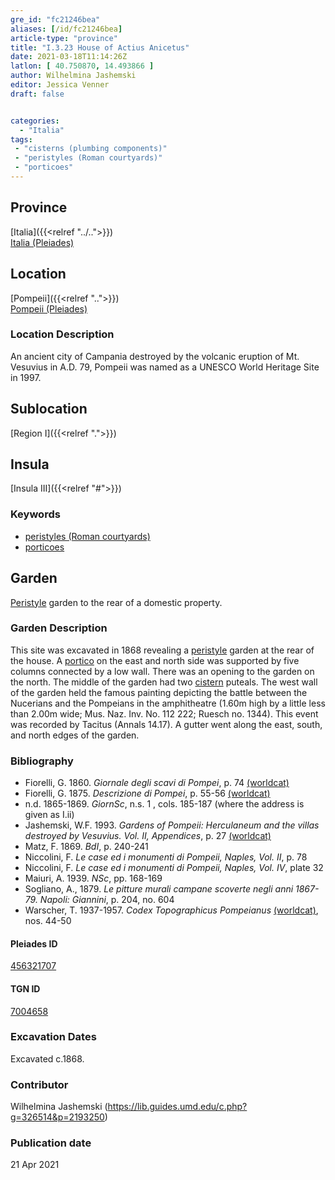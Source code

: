 ```yaml
---
gre_id: "fc21246bea"
aliases: [/id/fc21246bea]
article-type: "province"
title: "I.3.23 House of Actius Anicetus"
date: 2021-03-18T11:14:26Z
latlon: [ 40.750870, 14.493866 ]
author: Wilhelmina Jashemski
editor: Jessica Venner
draft: false


categories:
  - "Italia"
tags:
 - "cisterns (plumbing components)"
 - "peristyles (Roman courtyards)"
 - "porticoes"
---
```


## Province
[Italia]({{<relref "../..">}}) \
[Italia (Pleiades)](https://pleiades.stoa.org/places/1052)

## Location
[Pompeii]({{<relref "..">}}) \
[Pompeii (Pleiades)](https://pleiades.stoa.org/places/433032)


### Location Description
An ancient city of Campania destroyed by the volcanic eruption of Mt. Vesuvius in A.D. 79, Pompeii was named as a UNESCO World Heritage Site in 1997.

## Sublocation
[Region I]({{<relref ".">}})
## Insula
[Insula III]({{<relref "#">}})

### Keywords
- [peristyles (Roman courtyards)](http://vocab.getty.edu/page/aat/300080971)
- [porticoes](http://vocab.getty.edu/page/aat/300004145)

## Garden
[Peristyle](http://vocab.getty.edu/page/aat/300080971) garden to the rear of a domestic property.

### Garden Description
This site was excavated in 1868 revealing a [peristyle](http://vocab.getty.edu/page/aat/300080971) garden at the rear of the house. A [portico](http://vocab.getty.edu/page/aat/300004145) on the east and north side was supported by five columns connected by a low wall. There was an opening to the garden on the north. The middle of the garden had two [cistern](http://vocab.getty.edu/page/aat/300052558) puteals. The west wall of the garden held the famous painting depicting the battle between the Nucerians and the Pompeians in the amphitheatre (1.60m high by a little less than 2.00m wide; Mus. Naz. Inv. No. 112 222; Ruesch no. 1344). This event was recorded by Tacitus (Annals 14.17). A gutter went along the east, south, and north edges of the garden.

### Bibliography

* Fiorelli, G. 1860. *Giornale degli scavi di Pompei*, p. 74   [(worldcat)](https://www.worldcat.org/title/giornale-degli-scavi-di-pompei/oclc/10781121)  
* Fiorelli, G. 1875. *Descrizione di Pompei*, p. 55-56 [(worldcat)](https://www.worldcat.org/title/descrizione-di-pompei/oclc/9528380)    
* n.d. 1865-1869. *GiornSc*, n.s. 1 , cols. 185-187 (where the address is given as I.ii)     
* Jashemski, W.F. 1993. *Gardens of Pompeii: Herculaneum and the villas destroyed by Vesuvius. Vol. II, Appendices*, p. 27 [(worldcat)](https://www.worldcat.org/title/gardens-of-pompeii-herculaneum-and-the-villas-destroyed-by-vesuvius-volume-2-appendices/oclc/222353569)  
* Matz, F. 1869. *BdI*, p. 240-241  
* Niccolini, F. *Le case ed i monumenti di Pompeii, Naples, Vol. II*, p. 78   
* Niccolini, F. *Le case ed i monumenti di Pompeii, Naples, Vol. IV*, plate 32  
* Maiuri, A. 1939. *NSc*, pp. 168-169   
* Sogliano, A., 1879. *Le pitture murali campane scoverte negli anni 1867-79. Napoli: Giannini*, p. 204, no. 604  
* Warscher, T. 1937-1957. *Codex Topographicus Pompeianus* [(worldcat)](https://www.worldcat.org/title/codex-topographicus-pompeianus-1937-1957-and-undated/oclc/974375313&referer=brief_results), nos. 44-50    


<!--#### Periodo ID-->

<!-- [PERIODO_ID](https://pleiades.stoa.org/places/PLEIADES_ID) -->

#### Pleiades ID
[456321707](https://pleiades.stoa.org/places/456321707)

#### TGN ID
[7004658](http://vocab.getty.edu/page/tgn/7004658)

###  Excavation Dates
Excavated c.1868.

### Contributor
Wilhelmina Jashemski (https://lib.guides.umd.edu/c.php?g=326514&p=2193250)


### Publication date

21 Apr 2021
<!-- Format: dd MONTH_NAME yyyy -->

<!-- DATE -->
